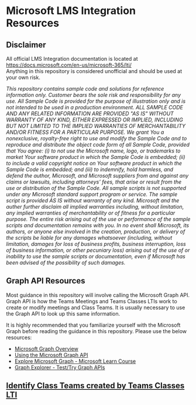 # Microsoft LMS Integration Resources


## Disclaimer
All official LMS Integration documentation is located at https://docs.microsoft.com/en-us/microsoft-365/lti/  
Anything in this repository is considered unofficial and should be used at your own risk.  

_This repository contains sample code and solutions for reference information only. Customer bears the sole risk and responsibility for any use. All Sample Code is provided for the purpose of illustration only and is not intended to be used in a production environment. ALL SAMPLE CODE AND ANY RELATED INFORMATION ARE PROVIDED "AS IS" WITHOUT WARRANTY OF ANY KIND, EITHER EXPRESSED OR IMPLIED, INCLUDING BUT NOT LIMITED TO THE IMPLIED WARRANTIES OF MERCHANTABILITY AND/OR FITNESS FOR A PARTICULAR PURPOSE. We grant You a nonexclusive,  royalty-free right to use and modify the Sample Code and to reproduce and distribute the object code form of all Sample Code, provided that You agree: (i) to not use the Microsoft name, logo, or trademarks to market Your software product in which the Sample Code is embedded; (ii) to include a valid copyright notice on Your software product in which the Sample Code is embedded; and (iii) to indemnify, hold harmless, and defend the author, Microsoft, and Microsoft suppliers from and against any claims or lawsuits, including attorneys’ fees, that arise or result from the use or distribution of the Sample Code. All sample scripts is not supported under any Microsoft standard support program or service. The sample script is provided AS IS without warranty of any kind. Microsoft and the auther further disclaim all implied warranties including, without limitation, any implied warranties of merchantability or of fitness for a particular purpose. The entire risk arising out of the use or performance of the sample scripts and documentation remains with you. In no event shall Microsoft, its authors, or anyone else involved in the creation, production, or delivery of the scripts be liable for any damages whatsoever (including, without limitation, damages for loss of business profits, business interruption, loss of business information, or other pecuniary loss) arising out of the use of or inability to use the sample scripts or documentation, even if Microsoft has been advised of the possibility of such damages._

## Graph API Resources
Most guidance in this repository will involve calling the Microsoft Graph API. Graph API is how the Teams Meetings and Teams Classes LTIs work to create or modify meetings and Class Teams. It is usually necessary to use the Graph API to look up this same information. 

It is highly recommended that you familiarize yourself with the Microsoft Graph before reading the guidance in this repository. Please use the below resources:

- [Microsoft Graph Overview](https://docs.microsoft.com/en-us/graph/overview)
- [Using the Microsoft Graph API](https://docs.microsoft.com/en-us/graph/use-the-api)
- [Explore Microsoft Graph - Microsoft Learn Course](https://docs.microsoft.com/en-us/learn/modules/microsoft-graph/)
- [Graph Explorer - Test/Try Graph APIs](https://developer.microsoft.com/en-us/graph/graph-explorer)

## [Identify Class Teams created by Teams Classes LTI](/IdentifyingClassTeams.md)
